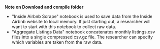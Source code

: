 **Note on Download and compile folder**

* "Inside Airbnb Scrape" notebook is used to save data from the Inside Airbnb website to local memory. If just starting out, a researcher will want to start with this notebook to collect raw data.
* "Aggregate Listings Data" notebook concatenates monthly listings.csv files into a single compressed csv.gz file. The researcher can specify which variables are taken from the raw data.

